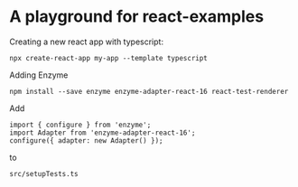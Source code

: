 # A playground for react-examples


Creating a new react app with typescript:

    npx create-react-app my-app --template typescript
    
Adding Enzyme    
    
    npm install --save enzyme enzyme-adapter-react-16 react-test-renderer
    
Add

```
import { configure } from 'enzyme';
import Adapter from 'enzyme-adapter-react-16';
configure({ adapter: new Adapter() });
```    
    
to

    src/setupTests.ts
    
    
    
    